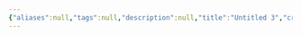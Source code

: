 ```yaml
---
{"aliases":null,"tags":null,"description":null,"title":"Untitled 3","created":"2023-05-10T12:54:02","updated":"2023-07-15T21:33:03","dg-publish":true,"permalink":"/docs/Untitled 3/","dgPassFrontmatter":true}
---
```


